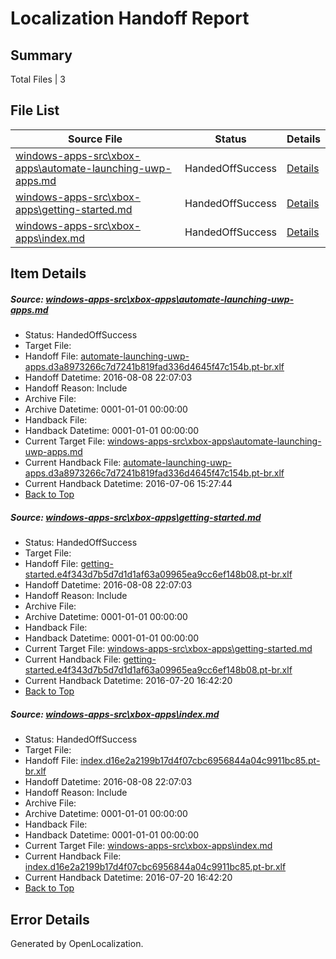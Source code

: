 # <a name='report-top'></a> Localization Handoff Report

## Summary
 Total Files | 3

## File List
 Source File | Status | Details 
 ----------- | ------ | ------- 
 [windows-apps-src\xbox-apps\automate-launching-uwp-apps.md](https://github.com/Microsoft/windows-apps/blob/c5d0f685f4c733cbe4ba4c07aab565b888ddfe58/windows-apps-src/xbox-apps/automate-launching-uwp-apps.md) | HandedOffSuccess | [Details](#4b31ec06b1ded4882d26cffed029eb8179ff47c37978)
 [windows-apps-src\xbox-apps\getting-started.md](https://github.com/Microsoft/windows-apps/blob/82cd6cde9f2d0fc7218f0500e41c8d64f50f307e/windows-apps-src/xbox-apps/getting-started.md) | HandedOffSuccess | [Details](#f3c98215b7d685c0294f4704b21bd6fc163628aa7990)
 [windows-apps-src\xbox-apps\index.md](https://github.com/Microsoft/windows-apps/blob/a54b08b60f9b85fe24904d61d5d37dd31e8b2ed1/windows-apps-src/xbox-apps/index.md) | HandedOffSuccess | [Details](#bd59458e94e74a744718132c6ab9cc3143c8d05a8048)

## Item Details
##### <a name='4b31ec06b1ded4882d26cffed029eb8179ff47c37978'></a> Source: [windows-apps-src\xbox-apps\automate-launching-uwp-apps.md](https://github.com/Microsoft/windows-apps/blob/c5d0f685f4c733cbe4ba4c07aab565b888ddfe58/windows-apps-src/xbox-apps/automate-launching-uwp-apps.md)
* Status: HandedOffSuccess
* Target File: 
* Handoff File: [automate-launching-uwp-apps.d3a8973266c7d7241b819fad336d4645f47c154b.pt-br.xlf](https://github.com/Microsoft/WDG.handoff/blob/77682efd789305f1aa09bdee900ca468eb22de29/ol-handoff/Microsoft/windows-apps.pt-br/master/automate-launching-uwp-apps.d3a8973266c7d7241b819fad336d4645f47c154b.pt-br.xlf)
* Handoff Datetime: 2016-08-08 22:07:03
* Handoff Reason: Include
* Archive File: 
* Archive Datetime: 0001-01-01 00:00:00
* Handback File: 
* Handback Datetime: 0001-01-01 00:00:00
* Current Target File: [windows-apps-src\xbox-apps\automate-launching-uwp-apps.md](https://github.com/Microsoft/windows-apps.pt-br/blob/b7cc1700e5930854bd1f5cdef3b4a27520adc15a/windows-apps-src/xbox-apps/automate-launching-uwp-apps.md)
* Current Handback File: [automate-launching-uwp-apps.d3a8973266c7d7241b819fad336d4645f47c154b.pt-br.xlf](https://github.com/Microsoft/WDG.handback/blob/7d943cc6c136850b0652613949438de118f8068c/ol-handback/Microsoft/windows-apps.pt-br/master/automate-launching-uwp-apps.d3a8973266c7d7241b819fad336d4645f47c154b.pt-br.xlf)
* Current Handback Datetime: 2016-07-06 15:27:44
* [Back to Top](#report-top)

##### <a name='f3c98215b7d685c0294f4704b21bd6fc163628aa7990'></a> Source: [windows-apps-src\xbox-apps\getting-started.md](https://github.com/Microsoft/windows-apps/blob/82cd6cde9f2d0fc7218f0500e41c8d64f50f307e/windows-apps-src/xbox-apps/getting-started.md)
* Status: HandedOffSuccess
* Target File: 
* Handoff File: [getting-started.e4f343d7b5d7d1d1af63a09965ea9cc6ef148b08.pt-br.xlf](https://github.com/Microsoft/WDG.handoff/blob/77682efd789305f1aa09bdee900ca468eb22de29/ol-handoff/Microsoft/windows-apps.pt-br/master/getting-started.e4f343d7b5d7d1d1af63a09965ea9cc6ef148b08.pt-br.xlf)
* Handoff Datetime: 2016-08-08 22:07:03
* Handoff Reason: Include
* Archive File: 
* Archive Datetime: 0001-01-01 00:00:00
* Handback File: 
* Handback Datetime: 0001-01-01 00:00:00
* Current Target File: [windows-apps-src\xbox-apps\getting-started.md](https://github.com/Microsoft/windows-apps.pt-br/blob/dbf044f5167007197ae221733c90ee5d3e669f73/windows-apps-src/xbox-apps/getting-started.md)
* Current Handback File: [getting-started.e4f343d7b5d7d1d1af63a09965ea9cc6ef148b08.pt-br.xlf](https://github.com/Microsoft/WDG.handback/blob/cbf08cbc88fac88dd61c866fefb7cd76d2b0d9a8/ol-handback/Microsoft/windows-apps.pt-br/master/getting-started.e4f343d7b5d7d1d1af63a09965ea9cc6ef148b08.pt-br.xlf)
* Current Handback Datetime: 2016-07-20 16:42:20
* [Back to Top](#report-top)

##### <a name='bd59458e94e74a744718132c6ab9cc3143c8d05a8048'></a> Source: [windows-apps-src\xbox-apps\index.md](https://github.com/Microsoft/windows-apps/blob/a54b08b60f9b85fe24904d61d5d37dd31e8b2ed1/windows-apps-src/xbox-apps/index.md)
* Status: HandedOffSuccess
* Target File: 
* Handoff File: [index.d16e2a2199b17d4f07cbc6956844a04c9911bc85.pt-br.xlf](https://github.com/Microsoft/WDG.handoff/blob/77682efd789305f1aa09bdee900ca468eb22de29/ol-handoff/Microsoft/windows-apps.pt-br/master/index.d16e2a2199b17d4f07cbc6956844a04c9911bc85.pt-br.xlf)
* Handoff Datetime: 2016-08-08 22:07:03
* Handoff Reason: Include
* Archive File: 
* Archive Datetime: 0001-01-01 00:00:00
* Handback File: 
* Handback Datetime: 0001-01-01 00:00:00
* Current Target File: [windows-apps-src\xbox-apps\index.md](https://github.com/Microsoft/windows-apps.pt-br/blob/dbf044f5167007197ae221733c90ee5d3e669f73/windows-apps-src/xbox-apps/index.md)
* Current Handback File: [index.d16e2a2199b17d4f07cbc6956844a04c9911bc85.pt-br.xlf](https://github.com/Microsoft/WDG.handback/blob/cbf08cbc88fac88dd61c866fefb7cd76d2b0d9a8/ol-handback/Microsoft/windows-apps.pt-br/master/index.d16e2a2199b17d4f07cbc6956844a04c9911bc85.pt-br.xlf)
* Current Handback Datetime: 2016-07-20 16:42:20
* [Back to Top](#report-top)


## Error Details

Generated by OpenLocalization.
